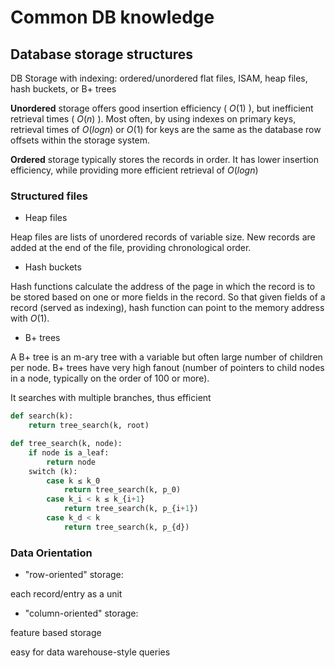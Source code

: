 # Common DB knowledge

## Database storage structures

DB Storage with indexing:
ordered/unordered flat files, ISAM, heap files, hash buckets, or B+ trees

**Unordered** storage offers good insertion efficiency ( $O(1)$ ), but inefficient retrieval times ( $O(n)$ ). Most often, by using indexes on primary keys, retrieval times of $O(log n)$ or $O(1)$ for keys are the same as the database row offsets within the storage system.

**Ordered** storage typically stores the records in order. It has lower insertion efficiency, while providing more efficient retrieval of $O(log n)$

### **Structured files**

* Heap files

Heap files are lists of unordered records of variable size. New records are added at the end of the file, providing chronological order.

* Hash buckets

Hash functions calculate the address of the page in which the record is to be stored based on one or more fields in the record. So that given fields of a record (served as indexing), hash function can point to the memory address with $O(1)$.

* B+ trees

A B+ tree is an m-ary tree with a variable but often large number of children per node. B+ trees have very high fanout (number of pointers to child nodes in a node, typically on the order of 100 or more).

It searches with multiple branches, thus efficient
```py
def search(k):
    return tree_search(k, root)

def tree_search(k, node):
    if node is a_leaf:
        return node
    switch (k):
        case k ≤ k_0
            return tree_search(k, p_0)
        case k_i < k ≤ k_{i+1}
            return tree_search(k, p_{i+1})
        case k_d < k
            return tree_search(k, p_{d})
```

### **Data Orientation**

* "row-oriented" storage: 

each record/entry as a unit

* "column-oriented" storage: 

feature based storage

easy for data warehouse-style queries